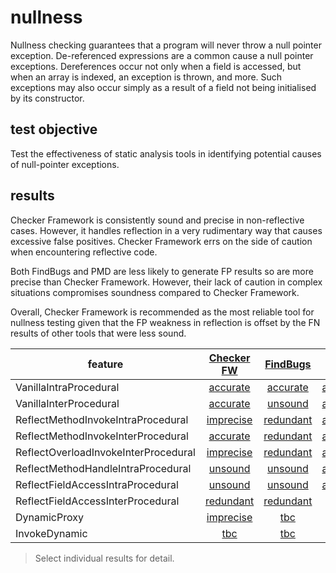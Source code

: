 # nullness
Nullness checking guarantees that a program will never throw a null pointer exception. De-referenced expressions are a common cause a null pointer exceptions. Dereferences occur not only when a field is accessed, but when an array is indexed, an exception is thrown, and more. Such exceptions may also occur simply as a result of a field not being initialised by its constructor.

## test objective

Test the effectiveness of static analysis tools in identifying potential causes of null-pointer exceptions.

## results

Checker Framework is consistently sound and precise in non-reflective cases. However, it handles reflection in a very rudimentary way that causes excessive false positives. Checker Framework errs on the side of caution when encountering reflective code. 

Both FindBugs and PMD are less likely to generate FP results so are more precise than Checker Framework. However, their lack of caution in complex situations compromises soundness compared to Checker Framework.

Overall, Checker Framework is recommended as the most reliable tool for nullness testing given that the FP weakness in reflection is offset by the FN results of other tools that were less sound.

| feature | [Checker FW](https://github.com/michaelemery/staticanalysis/blob/master/checker/nullness/checkerframework.md#checker-framework) | [FindBugs](https://github.com/michaelemery/staticanalysis/blob/master/checker/nullness/findbugs.md#findbugs) | [Infer](https://github.com/michaelemery/staticanalysis/blob/master/checker/nullness/infer.md#pmd) | [PMD](https://github.com/michaelemery/staticanalysis/blob/master/checker/nullness/pmd.md#pmd) | 
| --- | :---: | :---: | :---: | :---: |
| VanillaIntraProcedural | [accurate](https://github.com/michaelemery/staticanalysis/blob/master/checker/nullness/checkerframework.md#vanillaintraprocedural) | [accurate](https://github.com/michaelemery/staticanalysis/blob/master/checker/nullness/findbugs.md#vanillaintraprocedural) | [accurate](https://github.com/michaelemery/staticanalysis/blob/master/checker/nullness/infer.md#vanillaintraprocedural) | [accurate](https://github.com/michaelemery/staticanalysis/blob/master/checker/nullness/pmd.md#vanillaintraprocedural) |
| VanillaInterProcedural | [accurate](https://github.com/michaelemery/staticanalysis/blob/master/checker/nullness/checkerframework.md#vanillainterprocedural) | [unsound](https://github.com/michaelemery/staticanalysis/blob/master/checker/nullness/findbugs.md#vanillainterprocedural) | [accurate](https://github.com/michaelemery/staticanalysis/blob/master/checker/nullness/infer.md#vanillainterprocedural) | [unsound](https://github.com/michaelemery/staticanalysis/blob/master/checker/nullness/pmd.md#vanillainterprocedural) |
| ReflectMethodInvokeIntraProcedural | [imprecise](https://github.com/michaelemery/staticanalysis/blob/master/checker/nullness/checkerframework.md#reflectmethodinvokeintraprocedural) | [redundant](https://github.com/michaelemery/staticanalysis/blob/master/checker/nullness/findbugs.md#reflectmethodinvokeintraprocedural) | [accurate](https://github.com/michaelemery/staticanalysis/blob/master/checker/nullness/infer.md#reflectmethodinvokeintraprocedural) | [redundant](https://github.com/michaelemery/staticanalysis/blob/master/checker/nullness/pmd.md#reflectmethodinvokeintraprocedural) |
| ReflectMethodInvokeInterProcedural | [accurate](https://github.com/michaelemery/staticanalysis/blob/master/checker/nullness/checkerframework.md#reflectmethodinvokeinterprocedural) | [redundant](https://github.com/michaelemery/staticanalysis/blob/master/checker/nullness/findbugs.md#reflectmethodinvokeinterprocedural) | [accurate](https://github.com/michaelemery/staticanalysis/blob/master/checker/nullness/infer.md#reflectmethodinvokeinterprocedural) | [redundant](https://github.com/michaelemery/staticanalysis/blob/master/checker/nullness/pmd.md#reflectmethodinvokeinterprocedural) |
| ReflectOverloadInvokeInterProcedural | [imprecise](https://github.com/michaelemery/staticanalysis/blob/master/checker/nullness/checkerframework.md#reflectoverloadinvokeinterprocedural) | [redundant](https://github.com/michaelemery/staticanalysis/blob/master/checker/nullness/findbugs.md#reflectoverloadinvokeinterprocedural) | [accurate](https://github.com/michaelemery/staticanalysis/blob/master/checker/nullness/infer.md#reflectoverloadinvokeinterprocedural) | [redundant](https://github.com/michaelemery/staticanalysis/blob/master/checker/nullness/pmd.md#reflectoverloadinvokeinterprocedural) |
| ReflectMethodHandleIntraProcedural | [unsound](https://github.com/michaelemery/staticanalysis/blob/master/checker/nullness/checkerframework.md#reflectmethodhandleintraprocedural) | [unsound](https://github.com/michaelemery/staticanalysis/blob/master/checker/nullness/findbugs.md#reflectmethodhandleintraprocedural) | [accurate](https://github.com/michaelemery/staticanalysis/blob/master/checker/nullness/infer.md#reflectmethodhandleintraprocedural) | [unsound](https://github.com/michaelemery/staticanalysis/blob/master/checker/nullness/pmd.md#reflectmethodhandleintraprocedural) |
| ReflectFieldAccessIntraProcedural | [unsound](https://github.com/michaelemery/staticanalysis/blob/master/checker/nullness/checkerframework.md#reflectfieldaccessintraprocedural) | [unsound](https://github.com/michaelemery/staticanalysis/blob/master/checker/nullness/findbugs.md#reflectfieldaccessintraprocedural) | [accurate](https://github.com/michaelemery/staticanalysis/blob/master/checker/nullness/infer.md#reflectfieldaccessintraprocedural) | [unsound](https://github.com/michaelemery/staticanalysis/blob/master/checker/nullness/pmd.md#reflectfieldaccessintraprocedural) |
| ReflectFieldAccessInterProcedural | [redundant](https://github.com/michaelemery/staticanalysis/blob/master/checker/nullness/checkerframework.md#) | [redundant](https://github.com/michaelemery/staticanalysis/blob/master/checker/nullness/findbugs.md#) | [tbc](https://github.com/michaelemery/staticanalysis/blob/master/checker/nullness/infer.md#) | [redundant](https://github.com/michaelemery/staticanalysis/blob/master/checker/nullness/pmd.md#) |
| DynamicProxy | [imprecise](https://github.com/michaelemery/staticanalysis/blob/master/checker/nullness/checkerframework.md#dynamicproxy) | [tbc](https://github.com/michaelemery/staticanalysis/blob/master/checker/nullness/findbugs.md#dynamicproxy) | [tbc](https://github.com/michaelemery/staticanalysis/blob/master/checker/nullness/infer.md#dynamicproxy) | [tbc](https://github.com/michaelemery/staticanalysis/blob/master/checker/nullness/pmd.md#dynamicproxy) |
| InvokeDynamic | [tbc](https://github.com/michaelemery/staticanalysis/blob/master/checker/nullness/checkerframework.md#invokedynamic) | [tbc](https://github.com/michaelemery/staticanalysis/blob/master/checker/nullness/findbugs.md#invokedynamic) | [tbc](https://github.com/michaelemery/staticanalysis/blob/master/checker/nullness/infer.md#invokedynamic) | [tbc](https://github.com/michaelemery/staticanalysis/blob/master/checker/nullness/pmd.md#invokedynamic) |

> Select individual results for detail.
